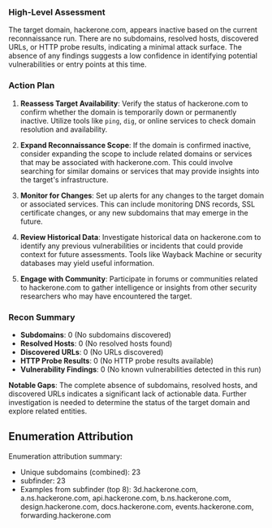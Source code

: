 ### High-Level Assessment
The target domain, hackerone.com, appears inactive based on the current reconnaissance run. There are no subdomains, resolved hosts, discovered URLs, or HTTP probe results, indicating a minimal attack surface. The absence of any findings suggests a low confidence in identifying potential vulnerabilities or entry points at this time.

### Action Plan
1. **Reassess Target Availability**: Verify the status of hackerone.com to confirm whether the domain is temporarily down or permanently inactive. Utilize tools like `ping`, `dig`, or online services to check domain resolution and availability.
   
2. **Expand Reconnaissance Scope**: If the domain is confirmed inactive, consider expanding the scope to include related domains or services that may be associated with hackerone.com. This could involve searching for similar domains or services that may provide insights into the target's infrastructure.

3. **Monitor for Changes**: Set up alerts for any changes to the target domain or associated services. This can include monitoring DNS records, SSL certificate changes, or any new subdomains that may emerge in the future.

4. **Review Historical Data**: Investigate historical data on hackerone.com to identify any previous vulnerabilities or incidents that could provide context for future assessments. Tools like Wayback Machine or security databases may yield useful information.

5. **Engage with Community**: Participate in forums or communities related to hackerone.com to gather intelligence or insights from other security researchers who may have encountered the target.

### Recon Summary
- **Subdomains**: 0 (No subdomains discovered)
- **Resolved Hosts**: 0 (No resolved hosts found)
- **Discovered URLs**: 0 (No URLs discovered)
- **HTTP Probe Results**: 0 (No HTTP probe results available)
- **Vulnerability Findings**: 0 (No known vulnerabilities detected in this run)

**Notable Gaps**: The complete absence of subdomains, resolved hosts, and discovered URLs indicates a significant lack of actionable data. Further investigation is needed to determine the status of the target domain and explore related entities.

## Enumeration Attribution
Enumeration attribution summary:
- Unique subdomains (combined): 23
- subfinder: 23
- Examples from subfinder (top 8): 3d.hackerone.com, a.ns.hackerone.com, api.hackerone.com, b.ns.hackerone.com, design.hackerone.com, docs.hackerone.com, events.hackerone.com, forwarding.hackerone.com